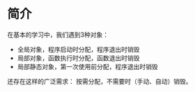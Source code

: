 # 简介
在基本的学习中，我们遇到3种对象：

- 全局对象，程序启动时分配，程序退出时销毁
- 局部对象，函数执行时分配，函数退出时销毁
- 局部静态对象，第一次使用前分配，程序退出时销毁

还存在这样的广泛需求：
按需分配，不需要时（手动、自动）销毁。
